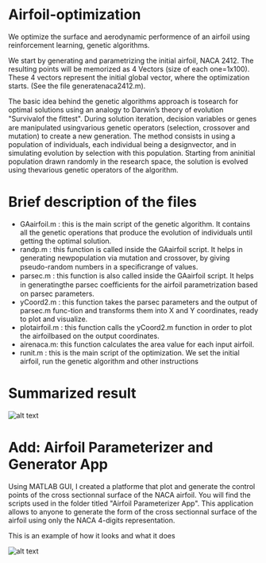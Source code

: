 # Airfoil-optimization
We optimize the surface and aerodynamic performence of an airfoil using reinforcement learning, genetic algorithms. 

We start by generating and parametrizing the initial airfoil, NACA 2412. The resulting points will be memorized as 4 Vectors (size of each one=1x100). These 4 vectors represent the initial global vector, where the optimization starts. (See the file generatenaca2412.m).

The basic idea behind the genetic algorithms approach is tosearch for optimal solutions using an analogy to Darwin’s theory of evolution "Survivalof the ﬁttest". During solution iteration, decision variables or genes are manipulated usingvarious genetic operators (selection, crossover and mutation) to create a new generation. The method consists in using a population of individuals, each individual being a designvector, and in simulating evolution by selection with this population. Starting from aninitial population drawn randomly in the research space, the solution is evolved using thevarious genetic operators of the algorithm.

# Brief description of the files


- GAairfoil.m : this is the main script of the genetic algorithm. It contains all the genetic operations that produce the evolution of individuals until getting the optimal solution.
- randp.m : this function is called inside the GAairfoil script. It helps in generating newpopulation via mutation and crossover, by giving pseudo-random numbers in a speciﬁcrange of values.
- parsec.m : this function is also called inside the GAairfoil script. It helps in generatingthe parsec coeﬃcients for the airfoil parametrization based on parsec parameters.
- yCoord2.m : this function takes the parsec parameters and the output of parsec.m func-tion and transforms them into X and Y coordinates, ready to plot and visualize.
- plotairfoil.m : this function calls the yCoord2.m function in order to plot the airfoilbased on the output coordinates.
- airenaca.m: this function calculates the area value for each input airfoil.
- runit.m : this is the main script of the optimization. We set the initial airfoil, run the genetic algorithm and other instructions

# Summarized result
![alt text](https://svgshare.com/i/GPo.svg)

# Add: Airfoil Parameterizer and Generator App

Using MATLAB GUI, I created a platforme that plot and generate the control points of the cross sectionnal surface of the NACA airfoil. You will find the scripts used in the folder titled "Airfoil Parameterizer App". This application allows to anyone to generate the form of the cross sectionnal surface of the airfoil using only the NACA 4-digits representation.

This is an example of how it looks and what it does

![alt text](https://i.ibb.co/tsFh89P/Capture-d-e-cran-2019-04-12-a-18-11-51.png)
